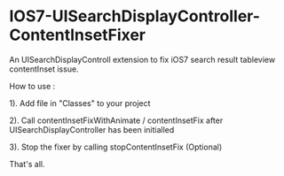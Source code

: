 IOS7-UISearchDisplayController-ContentInsetFixer
================================================

An UISearchDisplayControll extension to fix iOS7 search result tableview contentInset issue.



How to use :


1). Add file in "Classes" to your project

2). Call contentInsetFixWithAnimate / contentInsetFix after UISearchDisplayController has been initialled

3). Stop the fixer by calling stopContentInsetFix (Optional)


That's all.

